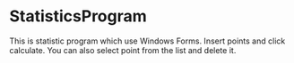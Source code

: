 # StatisticsProgram
This is statistic program which use Windows Forms. Insert points and click calculate. You can also select point from the list and delete it.
